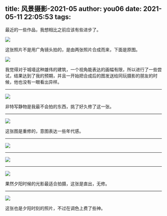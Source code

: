 title: 风景摄影-2021-05
author: you06
date: 2021-05-11 22:05:53
tags:
---
最近的一些作品，我想相比之前应该有些进步了。

![](https://maple-blog.oss-cn-shanghai.aliyuncs.com/photography/2021-05/DSC00825-826-50.jpg)

这张照片不是用广角镜头拍的，是由两张照片合成而来，下面是原图。

![](https://maple-blog.oss-cn-shanghai.aliyuncs.com/photography/2021-05/DSC00825%2B826.jpg)

我觉得对于城墙这种雄伟的建筑，一个视角能表达的画幅有限，所以进行了一些尝试，结果达到了我的预期，并且一开始把合成后的图发送给同玩摄影的朋友的时候，他也没有一眼看出异样。

---

![](https://maple-blog.oss-cn-shanghai.aliyuncs.com/photography/2021-05/DSC00945.jpg)

非特写静物是我最不会拍的东西，挑了好久修了这一张。

---

![](https://maple-blog.oss-cn-shanghai.aliyuncs.com/photography/2021-05/DSC00946.jpg)

这张图是重修的，意图表达一些年代感。

---

![](https://maple-blog.oss-cn-shanghai.aliyuncs.com/photography/2021-05/DSC00949.jpg)


---

![](https://maple-blog.oss-cn-shanghai.aliyuncs.com/photography/2021-05/DSC01042.jpg)


---

![](https://maple-blog.oss-cn-shanghai.aliyuncs.com/photography/2021-05/DSC01125.jpg)

果然夕阳时候的光影最适合拍摄，这张是直出，无修。

---

![](https://maple-blog.oss-cn-shanghai.aliyuncs.com/photography/2021-05/DSC01134.jpg)

这张也是夕阳时刻的照片，不过在调色上费了些神。
